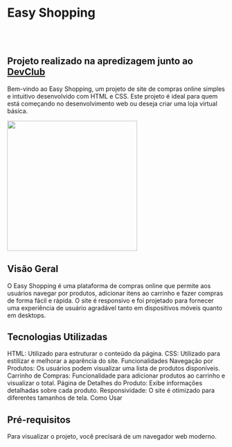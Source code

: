 <h1>Easy Shopping</h1>
<br><br>
<h2>Projeto realizado na apredizagem junto ao <a href="https://rodolfomori.com/devclub">DevClub</a></h2>

<p>Bem-vindo ao Easy Shopping, um projeto de site de compras online simples e intuitivo desenvolvido com HTML e CSS. Este projeto é ideal para quem está começando no desenvolvimento web ou deseja criar uma loja virtual básica.</p>

<img src="https://github.com/gotinhaneto/easy-shopping/blob/main/img/mockup-celular.png?raw=true" width="300">

<h2>Visão Geral</h2>
<p></p>O Easy Shopping é uma plataforma de compras online que permite aos usuários navegar por produtos, adicionar itens ao carrinho e fazer compras de forma fácil e rápida. O site é responsivo e foi projetado para fornecer uma experiência de usuário agradável tanto em dispositivos móveis quanto em desktops.</p>

<h2>Tecnologias Utilizadas</h2>
<p>HTML: Utilizado para estruturar o conteúdo da página.
CSS: Utilizado para estilizar e melhorar a aparência do site.
Funcionalidades
Navegação por Produtos: Os usuários podem visualizar uma lista de produtos disponíveis.
Carrinho de Compras: Funcionalidade para adicionar produtos ao carrinho e visualizar o total.
Página de Detalhes do Produto: Exibe informações detalhadas sobre cada produto.
Responsividade: O site é otimizado para diferentes tamanhos de tela.
Como Usar</p>

<h2>Pré-requisitos</h2>
<p>Para visualizar o projeto, você precisará de um navegador web moderno.</p>
